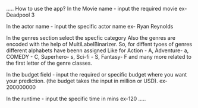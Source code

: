 .....
How to use the app?
In the Movie name - input the required movie 
ex- Deadpool 3

In the actor name - input the specific actor name
ex- Ryan Reynolds

In the genres section select the specfic category 
Also the genres are encoded with the help of MultiLabelBinarizer. So, for diffent tyoes of genres different alphabets have beenn assigned
Like for Action - A, Adventure- a, COMEDY - C, Superhero- s, Sci-fi - S, Fantasy- F and many more related to the first letter of the genre classes.

In the budget field - input the required or specific budget where you want your prediction. (the budget takes the input in million or USD).
ex- 200000000

In the runtime - input the specific time in mins
ex-120
.....
